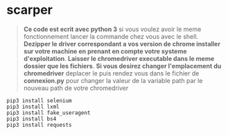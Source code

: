 # scarper

>**Ce code est ecrit avec python 3** si vous voulez avoir le meme fonctionnement lancer la commande chez vous avec le shell. **Dezipper le driver correspondant a vos version de chrome installer sur votre machine en prenant en compte votre systeme d'exploitation**.
**Laisser le chromedriver executable dans le meme dossier que les fichiers**.
**Si vous desirez changer l'emplacement du chromedriver** deplacer le puis rendez vous dans le fichier de **connexion.py** pour changer la valeur de la variable path par le nouveau path de votre chromedriver

```shell
pip3 install selenium
pip3 install lxml
pip3 install fake_useragent
pip3 install bs4
pip3 install requests
```
